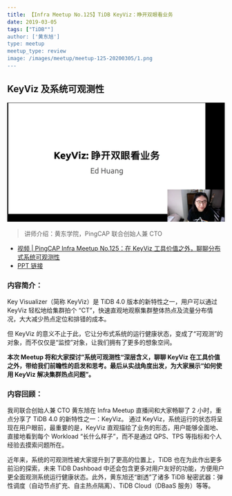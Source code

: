 ```yaml
---
title: 【Infra Meetup No.125】TiDB KeyViz：睁开双眼看业务
date: 2019-03-05
tags: ["TiDB""]
author: ['黄东旭']
type: meetup
meetup_type: review
image: /images/meetup/meetup-125-20200305/1.png
---
```


## KeyViz 及系统可观测性

![黄东旭](media/meetup-125-20200305/1.png)

>讲师介绍：黄东学院，PingCAP 联合创始人兼 CTO

+ [视频 | PingCAP Infra Meetup No.125：在 KeyViz 工具价值之外，聊聊分布式系统可观测性](https://www.bilibili.com/video/BV1vE411478G)
+ [PPT 链接](https://github.com/pingcap/presentations/blob/master/Infra-Meetup/Infra-Meetup-125-%E9%BB%84%E4%B8%9C%E6%97%AD-KeyViz-%E7%9D%81%E5%BC%80%E5%8F%8C%E7%9C%BC%E7%9C%8B%E4%B8%9A%E5%8A%A1.pdf)

### 内容简介：

Key Visualizer（简称 KeyViz）是 TiDB 4.0 版本的新特性之一，用户可以通过 KeyViz 轻松地给集群拍个 “CT”，快速直观地观察集群整体热点及流量分布情况，大大减少热点定位和排错的成本。

但 KeyViz 的意义不止于此，它让分布式系统的运行健康状态，变成了“可观测”的对象，而不仅仅是“监控”对象，让我们拥有了更多的想象空间。

**本次 Meetup 将和大家探讨”系统可观测性“深层含义，聊聊 KeyViz  在工具价值之外，带给我们前瞻性的启发和思考。最后从实战角度出发，为大家展示“如何使用 KeyViz 解决集群热点问题”。**

### 内容回顾：

我司联合创始人兼 CTO 黄东旭在 Infra Meetup 直播间和大家畅聊了 2 小时，重点分享了 TiDB 4.0 的新特性之一：KeyViz。 通过 KeyViz，系统运行的状态将呈现在用户眼前，最重要的是，KeyViz 直观描绘了业务的形态，用户能够全面地、直接地看到每个 Workload “长什么样子”，而不是通过 QPS、TPS 等指标和个人经验去摸索问题所在。

近年来，系统的可观测性被大家提升到了更高的位置上，TiDB 也在为此作出更多前沿的探索，未来 TiDB Dashboad 中还会包含更多对用户友好的功能，方便用户更全面观测系统运行健康状态。此外，黄东旭还“剧透”了诸多 TiDB 秘密武器：弹性调度（自动节点扩充、自主热点隔离）、TiDB Cloud（DBaaS 服务）等等。